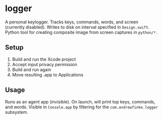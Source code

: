 # logger
A personal keylogger. Tracks keys, commands, words, and screen (currently disabled). Writes to disk on interval specified in `Design.swift`. Python tool for creating composite image from screen captures in `python/*`.

## Setup

1. Build and run the Xcode project
2. Accept input privacy permission
3. Build and run again
4. Move resulting .app to Applications

## Usage

Runs as an agent app (invisible). On launch, will print top keys, commands, and words. Visible in `Console.app` by filtering for the `com.andrewfinke.logger` subsystem.

